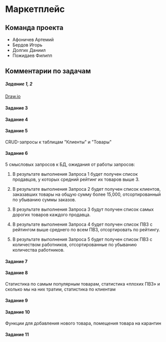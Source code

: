 # Маркетплейс
## Команда проекта
- Афоничев Артемий
- Бердов Игорь
- Долгих Даниил
- Пожидаев Филипп

## Комментарии по задачам
##### Задание 1, 2
[Draw.io](https://drive.google.com/file/d/1c1dXtHTS_CsiPY7Cp5EQt0I52vluOhEN/view?usp=sharing)

#### Задание 3

#### Задание 4

#### Задание 5
CRUD-запросы к таблицам "Клиенты" и "Товары"

#### Задание 6
5 смысловых запросов к БД, ожидания от работы запросов:

1. В результате выполнения Запроса 1 будет получен список продавцов, у которых средний рейтинг их товаров выше 3.

2. В результате выполнения Запроса 2 будет получен список клиентов, заказавших товары на общую сумму более 15,000, отсортированный по убыванию суммы заказов.

3. В результате выполнения Запроса 3 будут получен список самых дорогих товаров каждого продавца.

4. В результате выполнения Запроса 4 будет получен список ПВЗ с рейтингом выше среднего по всем ПВЗ, отсортировать по рейтингу.

5. В результате выполнения Запроса 5 будет получен список ПВЗ с количеством работников, отсортированные по убыванию количества работников.

#### Задание 7

#### Задание 8
Статистика по самым популярным товарам, cтатистика «плохих ПВЗ» и сколько мы на них тратим, статистика по клиентам

#### Задание 9

#### Задание 10
Функции для добавления нового товара, помещения товара на карантин

#### Задание 11
